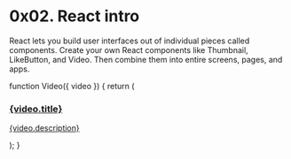 # 0x02. React intro

React lets you build user interfaces out of individual pieces called components. Create your own React components like Thumbnail, LikeButton, and Video. Then combine them into entire screens, pages, and apps.

function Video({ video }) {
  return (
    <div>
      <Thumbnail video={video} />
      <a href={video.url}>
        <h3>{video.title}</h3>
        <p>{video.description}</p>
      </a>
      <LikeButton video={video} />
    </div>
  );
}
